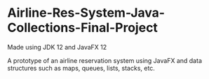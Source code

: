 # Airline-Res-System-Java-Collections-Final-Project
Made using JDK 12 and JavaFX 12

A prototype of an airline reservation system using JavaFX and data structures such as maps, queues, lists, stacks, etc.
